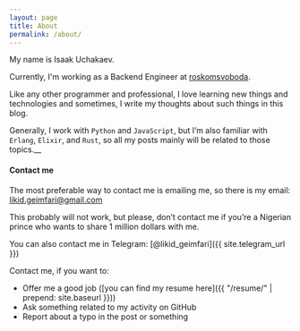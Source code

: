```yaml
---
layout: page
title: About
permalink: /about/
---
```


My name is Isaak Uchakaev.

Currently, I'm working as a Backend Engineer at [roskomsvoboda](https://github.com/roskomsvoboda).

Like any other programmer and professional, I love learning new things
and technologies and sometimes, I write my thoughts about such things in
this blog.

Generally, I work with `Python` and `JavaScript`, but I’m also familiar with 
`Erlang`, `Elixir`, and `Rust`, so all my posts mainly will be related to those topics.__

#### Contact me

The most preferable way to contact me is emailing me, so there is my
email: <a href="mailto:likid.geimfari@gmail.com">likid.geimfari@gmail.com</a>

This probably will not work, but please, don’t contact me if you’re a
Nigerian prince who wants to share 1 million dollars with me.

You can also contact me in Telegram: [@likid_geimfari]({{ site.telegram_url }})

Contact me, if you want to:

* Offer me a good job ([you can find my resume here]({{ "/resume/" | prepend: site.baseurl }}))
* Ask something related to my activity on GitHub
* Report about a typo in the post or something
